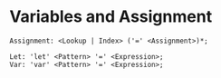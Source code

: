 # Variables and Assignment

```musebnf
Assignment: <Lookup | Index> ('=' <Assignment>)*;

Let: 'let' <Pattern> '=' <Expression>;
Var: 'var' <Pattern> '=' <Expression>;
```
